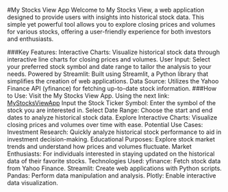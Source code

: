 #My Stocks View App
Welcome to My Stocks View, a web application designed to provide users with insights into historical stock data. This simple yet powerful tool allows you to explore closing prices and volumes for various stocks, offering a user-friendly experience for both investors and enthusiasts.

###Key Features:
Interactive Charts: Visualize historical stock data through interactive line charts for closing prices and volumes.
User Input: Select your preferred stock symbol and date range to tailor the analysis to your needs.
Powered by Streamlit: Built using Streamlit, a Python library that simplifies the creation of web applications.
Data Source: Utilizes the Yahoo Finance API (yfinance) for fetching up-to-date stock information.
###How to Use:
Visit the My Stocks View App. Using the next link:
[MyStocksViewApp](https://mystocksview.streamlit.app/)
Input the Stock Ticker Symbol: Enter the symbol of the stock you are interested in.
Select Date Range: Choose the start and end dates to analyze historical stock data.
Explore Interactive Charts: Visualize closing prices and volumes over time with ease.
Potential Use Cases:
Investment Research: Quickly analyze historical stock performance to aid in investment decision-making.
Educational Purposes: Explore stock market trends and understand how prices and volumes fluctuate.
Market Enthusiasts: For individuals interested in staying updated on the historical data of their favorite stocks.
Technologies Used:
yfinance: Fetch stock data from Yahoo Finance.
Streamlit: Create web applications with Python scripts.
Pandas: Perform data manipulation and analysis.
Plotly: Enable interactive data visualization.
